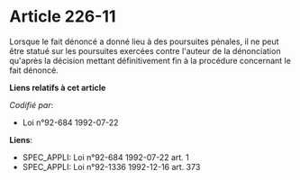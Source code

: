 # Article 226-11

Lorsque le fait dénoncé a donné lieu à des poursuites pénales, il ne peut être statué sur les poursuites exercées contre
l'auteur de la dénonciation qu'après la décision mettant définitivement fin à la procédure concernant le fait dénoncé.

**Liens relatifs à cet article**

_Codifié par_:

  - Loi n°92-684 1992-07-22

**Liens**:

  - SPEC_APPLI: Loi n°92-684 1992-07-22 art. 1
  - SPEC_APPLI: Loi n°92-1336 1992-12-16 art. 373

